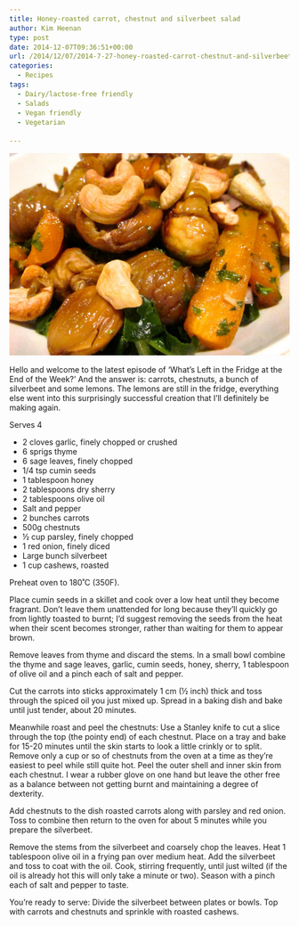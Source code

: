 ```yaml
---
title: Honey-roasted carrot, chestnut and silverbeet salad
author: Kim Heenan
type: post
date: 2014-12-07T09:36:51+00:00
url: /2014/12/07/2014-7-27-honey-roasted-carrot-chestnut-and-silverbeet-salad/
categories:
  - Recipes
tags:
  - Dairy/lactose-free friendly
  - Salads
  - Vegan friendly
  - Vegetarian

---
```


![](carrot-chestnut-silverbeet-salad.jpg)

Hello and welcome to the latest episode of ‘What’s Left in the Fridge at the End of the Week?’ And the answer is: carrots, chestnuts, a bunch of silverbeet and some lemons. The lemons are still in the fridge, everything else went into this surprisingly successful creation that I’ll definitely be making again.

<!--more-->

Serves 4

  * 2 cloves garlic, finely chopped or crushed
  * 6 sprigs thyme
  * 6 sage leaves, finely chopped
  * 1/4 tsp cumin seeds
  * 1 tablespoon honey
  * 2 tablespoons dry sherry
  * 2 tablespoons olive oil
  * Salt and pepper
  * 2 bunches carrots
  * 500g chestnuts
  * ½ cup parsley, finely chopped
  * 1 red onion, finely diced
  * Large bunch silverbeet
  * 1 cup cashews, roasted

Preheat oven to 180˚C (350F).

Place cumin seeds in a skillet and cook over a low heat until they become fragrant. Don’t leave them unattended for long because they’ll quickly go from lightly toasted to burnt; I’d suggest removing the seeds from the heat when their scent becomes stronger, rather than waiting for them to appear brown.

Remove leaves from thyme and discard the stems. In a small bowl combine the thyme and sage leaves, garlic, cumin seeds, honey, sherry, 1 tablespoon of olive oil and a pinch each of salt and pepper.

Cut the carrots into sticks approximately 1 cm (½  inch) thick and toss through the spiced oil you just mixed up. Spread in a baking dish and bake until just tender, about 20 minutes.

Meanwhile roast and peel the chestnuts: Use a Stanley knife to cut a slice through the top (the pointy end) of each chestnut. Place on a tray and bake for 15-20 minutes until the skin starts to look a little crinkly or to split. Remove only a cup or so of chestnuts from the oven at a time as they’re easiest to peel while still quite hot. Peel the outer shell and inner skin from each chestnut. I wear a rubber glove on one hand but leave the other free as a balance between not getting burnt and maintaining a degree of dexterity.

Add chestnuts to the dish roasted carrots along with parsley and red onion. Toss to combine then return to the oven for about 5 minutes while you prepare the silverbeet.

Remove the stems from the silverbeet and coarsely chop the leaves. Heat 1 tablespoon olive oil in a frying pan over medium heat. Add the silverbeet and toss to coat with the oil. Cook, stirring frequently, until just wilted (if the oil is already hot this will only take a minute or two). Season with a pinch each of salt and pepper to taste.

You’re ready to serve: Divide the silverbeet between plates or bowls. Top with carrots and chestnuts and sprinkle with roasted cashews.
